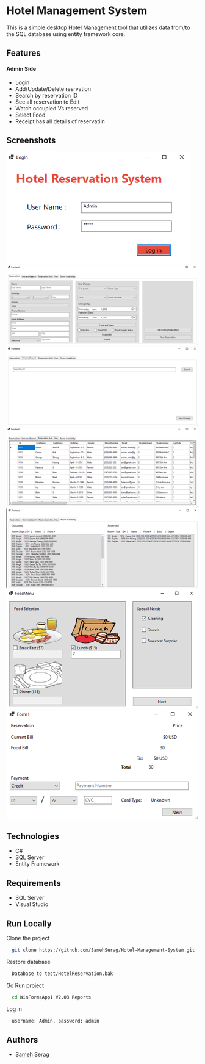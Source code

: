 
# Hotel Management System

This is a simple desktop Hotel Management tool that utilizes data from/to the SQL database using entity framework core.



## Features
#### Admin Side
- Login                   
- Add/Update/Delete resrvation
- Search by reservation ID     
- See all reservation to Edit
- Watch occupied Vs reserved
- Select Food 
- Receipt has all details of reservatiin



## Screenshots

![App Screenshot](/Images/logIn.PNG?raw=true "Log In")
![App Screenshot](/Images/AddResrvation.PNG?raw=true "Log In")
![App Screenshot](/Images/SearchByID.PNG?raw=true "Log In")
![App Screenshot](/Images/AllReservationEdit.PNG?raw=true "Log In")
![App Screenshot](/Images/OccupiedVsReserved.PNG?raw=true "Log In")
![App Screenshot](/Images/SelectFood.PNG?raw=true "Log In")
![App Screenshot](/Images/Receipt.PNG?raw=true "Log In")


## Technologies
- C#
- SQL Server
- Entity Framework 



## Requirements
- SQL Server
- Visual Studio 


## Run Locally

Clone the project

```bash
  git clone https://github.com/SamehSerag/Hotel-Management-System.git
```

Restore database

```bash
  Database to test/HotelReservation.bak
```

Go Run project

```bash
  cd WinFormsApp1 V2.03 Reports
```

Log in

```bash
  username: Admin, password: admin
```



## Authors

- [Sameh Serag](https://github.com/SamehSerage)

